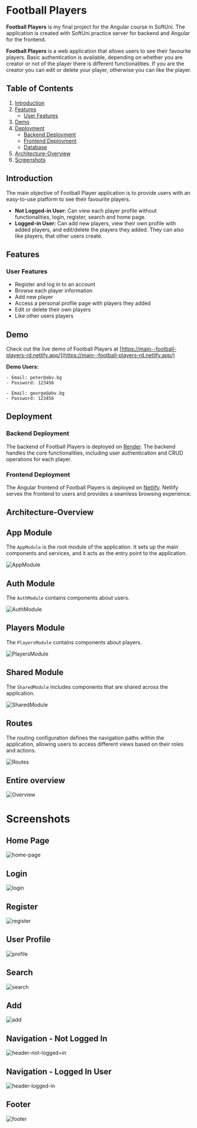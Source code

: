 # Football Players

**Football Players** is my final project for the Angular course in SoftUni. The application is created with SoftUni practice server for backend and Angular for the frontend.

**Football Players** is a web application that allows users to see their favourite players. Basic authentication is available, depending on whether you are creator or not of the player there is different functionalities. If you are the creator you can edit or delete your player, otherwise you can like the player.  

## Table of Contents

1. [Introduction](#introduction)
2. [Features](#features)
   - [User Features](#user-features)
3. [Demo](#demo)
4. [Deployment](#deployment)
   - [Backend Deployment](#backend-deployment)
   - [Frontend Deployment](#frontend-deployment)
   - [Database](#database)
5. [Architecture-Overview](#architecture-overview)
6. [Screenshots](#screenshots)
   
## Introduction

The main objective of Football Player application is to provide users with an easy-to-use platform to see their favourite players.

- **Not Logged-in User:** Can view each player profile without functionalities, login, register, search and home page.
- **Logged-in User:** Can add new players, view their own profile with added players, and edit/delete the players they added. They can also like players, that other users create.

## Features

### User Features

- Register and log in to an account
- Browse each player information
- Add new player
- Access a personal profile page with players they added
- Edit or delete their own players
- Like other users players

## Demo

Check out the live demo of Football Players at [https://main--football-players-rd.netlify.app/](https://main--football-players-rd.netlify.app/)

**Demo Users:**

    - Email: peter@abv.bg
    - Password: 123456

    - Email: george@abv.bg
    - Password: 123456

## Deployment

### Backend Deployment

The backend of Football Players is deployed on [Render](https://render.com/). The backend handles the core functionalities, including user authentication and CRUD operations for each player.

### Frontend Deployment

The Angular frontend of Football Players is deployed on [Netlify](https://www.netlify.com/). Netlify serves the frontend to users and provides a seamless browsing experience.

## Architecture-Overview

## App Module
The `AppModule` is the root module of the application. It sets up the main components and services, and it acts as the entry point to the application.

![AppModule](https://github.com/RosenDobrev10/Football-Players/assets/104829819/417f5fb7-cca6-406c-a216-65ae346d4aff)

## Auth Module
The `AuthModule` contains components about users.

![AuthModule](https://github.com/RosenDobrev10/Football-Players/assets/104829819/a9947a91-5ae8-4939-897a-2053bf194d2d)

## Players Module
The `PlayersModule` contains components about players.

![PlayersModule](https://github.com/RosenDobrev10/Football-Players/assets/104829819/c03b17a4-07d7-4a74-8a33-ab00e8f07578)

## Shared Module
The `SharedModule` includes components that are shared across the application.

![SharedModule](https://github.com/RosenDobrev10/Football-Players/assets/104829819/449cc300-4df5-4f5c-ba31-b9e011f53323)

## Routes
The routing configuration defines the navigation paths within the application, allowing users to access different views based on their roles and actions.

![Routes](https://github.com/RosenDobrev10/Football-Players/assets/104829819/a47cf93a-c391-4db5-8eb8-7618c70c7904)

## Entire overview
![Overview](https://github.com/RosenDobrev10/Football-Players/assets/104829819/23a2e762-2002-4c55-b80b-e14a49286835)

# Screenshots

## Home Page
![home-page](https://github.com/RosenDobrev10/Football-Players/assets/104829819/5248dd6b-7b63-44f7-8814-e4d0c7903e89)

## Login
![login](https://github.com/RosenDobrev10/Football-Players/assets/104829819/16ea197e-fb0b-45e4-bd4b-d0d64af92020)

## Register
![register](https://github.com/RosenDobrev10/Football-Players/assets/104829819/5deb83ea-f8b9-4546-b0cf-55b496ddf53a)

## User Profile
![profile](https://github.com/RosenDobrev10/Football-Players/assets/104829819/5b05f0a6-eb08-40a5-b78a-bfef3afd5448)

## Search
![search](https://github.com/RosenDobrev10/Football-Players/assets/104829819/c62d081d-b72f-4aa2-97e1-b656f304f663)

## Add
![add](https://github.com/RosenDobrev10/Football-Players/assets/104829819/02bb608b-a1f5-4e8b-adf4-70a771c8f807)

## Navigation - Not Logged In
![header-not-logged=in](https://github.com/RosenDobrev10/Football-Players/assets/104829819/0bded223-5a14-4518-96ff-b01f9f83fb38)

## Navigation - Logged In User
![header-logged-in](https://github.com/RosenDobrev10/Football-Players/assets/104829819/46966bee-1b7a-4437-b35b-7bed9075f98f)

## Footer
![footer](https://github.com/RosenDobrev10/Football-Players/assets/104829819/f5c27107-ea9b-437c-8ba0-cc51c3a6fc28)
